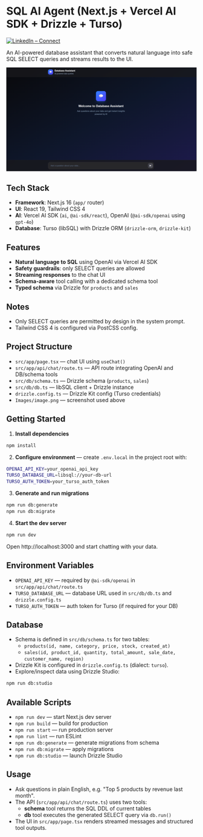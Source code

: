 # SQL AI Agent (Next.js + Vercel AI SDK + Drizzle + Turso)

[![LinkedIn – Connect](https://img.shields.io/badge/LinkedIn-Connect-blue?logo=linkedin)](https://www.linkedin.com/in/Jinay1634)

An AI-powered database assistant that converts natural language into safe SQL SELECT queries and streams results to the UI.

![App Screenshot](Images/image.png)

## Tech Stack

- **Framework**: Next.js 16 (`app/` router)
- **UI**: React 19, Tailwind CSS 4
- **AI**: Vercel AI SDK (`ai`, `@ai-sdk/react`), OpenAI (`@ai-sdk/openai` using `gpt-4o`)
- **Database**: Turso (libSQL) with Drizzle ORM (`drizzle-orm`, `drizzle-kit`)

## Features

- **Natural language to SQL** using OpenAI via Vercel AI SDK
- **Safety guardrails**: only SELECT queries are allowed
- **Streaming responses** to the chat UI
- **Schema-aware** tool calling with a dedicated schema tool
- **Typed schema** via Drizzle for `products` and `sales`

## Notes

- Only SELECT queries are permitted by design in the system prompt.
- Tailwind CSS 4 is configured via PostCSS config.

## Project Structure

- `src/app/page.tsx` — chat UI using `useChat()`
- `src/app/api/chat/route.ts` — API route integrating OpenAI and DB/schema tools
- `src/db/schema.ts` — Drizzle schema (`products`, `sales`)
- `src/db/db.ts` — libSQL client + Drizzle instance
- `drizzle.config.ts` — Drizzle Kit config (Turso credentials)
- `Images/image.png` — screenshot used above

## Getting Started

1. **Install dependencies**

```bash
npm install
```

2. **Configure environment** — create `.env.local` in the project root with:

```bash
OPENAI_API_KEY=your_openai_api_key
TURSO_DATABASE_URL=libsql://your-db-url
TURSO_AUTH_TOKEN=your_turso_auth_token
```

3. **Generate and run migrations**

```bash
npm run db:generate
npm run db:migrate
```

4. **Start the dev server**

```bash
npm run dev
```

Open http://localhost:3000 and start chatting with your data.

## Environment Variables

- `OPENAI_API_KEY` — required by `@ai-sdk/openai` in `src/app/api/chat/route.ts`
- `TURSO_DATABASE_URL` — database URL used in `src/db/db.ts` and `drizzle.config.ts`
- `TURSO_AUTH_TOKEN` — auth token for Turso (if required for your DB)

## Database

- Schema is defined in `src/db/schema.ts` for two tables:
  - `products(id, name, category, price, stock, created_at)`
  - `sales(id, product_id, quantity, total_amount, sale_date, customer_name, region)`
- Drizzle Kit is configured in `drizzle.config.ts` (dialect: `turso`).
- Explore/inspect data using Drizzle Studio:

```bash
npm run db:studio
```

## Available Scripts

- `npm run dev` — start Next.js dev server
- `npm run build` — build for production
- `npm run start` — run production server
- `npm run lint` — run ESLint
- `npm run db:generate` — generate migrations from schema
- `npm run db:migrate` — apply migrations
- `npm run db:studio` — launch Drizzle Studio

## Usage

- Ask questions in plain English, e.g. "Top 5 products by revenue last month".
- The API (`src/app/api/chat/route.ts`) uses two tools:
  - **schema** tool returns the SQL DDL of current tables
  - **db** tool executes the generated SELECT query via `db.run()`
- The UI in `src/app/page.tsx` renders streamed messages and structured tool outputs.

